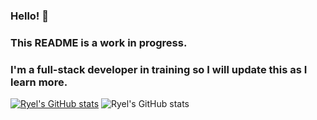 ### Hello! 👋
### This README is a work in progress. 
### I'm a full-stack developer in training so I will update this as I learn more. 

[![Ryel's GitHub stats](https://github-readme-stats.vercel.app/api?username=ryelbanfield)](https://github.com/RyelBanfield/github-readme-stats)
![Ryel's GitHub stats](https://github-readme-stats.vercel.app/api?username=ryelbanfield&show_icons=true&theme=synthwave)

<!--
**RyelBanfield/RyelBanfield** is a ✨ _special_ ✨ repository because its `README.md` (this file) appears on your GitHub profile.

Here are some ideas to get you started:

- 🔭 I’m currently working on ...
- 🌱 I’m currently learning ...
- 👯 I’m looking to collaborate on ...
- 🤔 I’m looking for help with ...
- 💬 Ask me about ...
- 📫 How to reach me: ...
- 😄 Pronouns: ...
- ⚡ Fun fact: ...
-->
